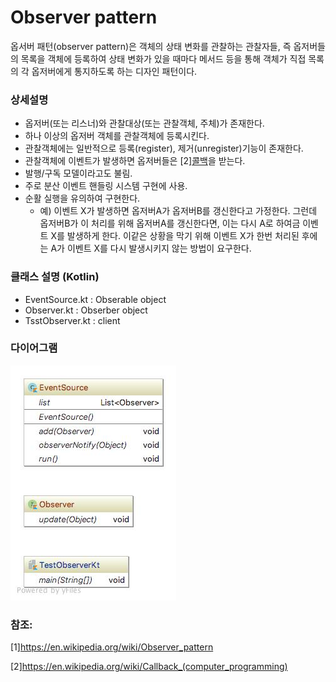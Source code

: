 # Observer pattern
옵서버 패턴(observer pattern)은 객체의 상태 변화를 관찰하는 관찰자들, 즉 옵저버들의 목록을 객체에 등록하여 상태 변화가 있을 때마다 메서드 등을 통해 객체가 직접 목록의 각 옵저버에게 통지하도록 하는 디자인 패턴이다.
 
### 상세설명
 - 옵저버(또는 리스너)와 관찰대상(또는 관찰객체, 주체)가 존재한다.
 - 하나 이상의 옵저버 객체를 관찰객체에 등록시킨다.
 - 관찰객체에는 일반적으로 등록(register), 제거(unregister)기능이 존재한다.
 - 관찰객체에 이벤트가 발생하면 옵저버들은 [2][콜백](https://en.wikipedia.org/wiki/Callback_(computer_programming))을 받는다.
 - 발행/구독 모델이라고도 불림.
 - 주로 분산 이벤트 핸들링 시스템 구현에 사용.
 - 순활 실행을 유의하여 구현한다.
   - 예) 이벤트 X가 발생하면 옵저버A가 옵저버B를 갱신한다고 가정한다. 그런데 옵저버B가 이 처리를 위해 옵저버A를 갱신한다면, 이는 다시 A로 하여금 이벤트 X를 발생하게 한다. 이같은 상황을 막기 위해 이벤트 X가 한번 처리된 후에는 A가 이벤트 X를 다시 발생시키지 않는 방법이 요구한다.
   
### 클래스 설명 (Kotlin)
 - EventSource.kt : Obserable object
 - Observer.kt : Obserber object
 - TsstObserver.kt : client
 
### 다이어그램
![ex_screenshot](../../res/observerpattern.jpeg)

### 참조:
[1]https://en.wikipedia.org/wiki/Observer_pattern

[2]https://en.wikipedia.org/wiki/Callback_(computer_programming)